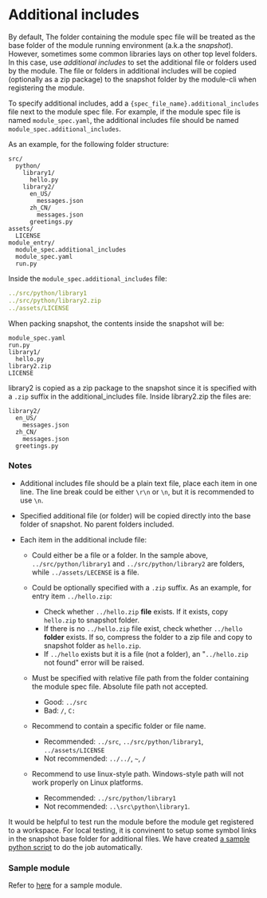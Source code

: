 # Additional includes

By default, The folder containing the module spec file will be treated as the base folder of the module running environment (a.k.a the *snapshot*). However, sometimes some common libraries lays on other top level folders. In this case, use *additional includes* to set the additional file or folders used by the module. The file or folders in additional includes will be copied (optionally as a zip package) to the snapshot folder by the module-cli when registering the module.

To specify additional includes, add a `{spec_file_name}.additional_includes`  file next to the module spec file. For example, if the module spec file is named `module_spec.yaml`, the additional includes file should be named `module_spec.additional_includes`.

As an example, for the following folder structure:

```
src/
  python/
    library1/
      hello.py
    library2/
      en_US/
        messages.json
      zh_CN/
        messages.json
      greetings.py
assets/
  LICENSE
module_entry/
  module_spec.additional_includes
  module_spec.yaml
  run.py
```

Inside the `module_spec.additional_includes` file:

```yaml
../src/python/library1
../src/python/library2.zip
../assets/LICENSE
```

When packing snapshot, the contents inside the snapshot will be:

```
module_spec.yaml
run.py
library1/
  hello.py
library2.zip
LICENSE
```

library2 is copied as a zip package to the snapshot since it is specified with a `.zip` suffix in the additional_includes file. Inside library2.zip the files are:

```
library2/
  en_US/
    messages.json
  zh_CN/
    messages.json
  greetings.py
```

### Notes

* Additional includes file should be a plain text file, place each item in one line. The line break could be either `\r\n` or `\n`, but it is recommended to use `\n`.

* Specified additional file (or folder) will be copied directly into the base folder of snapshot. No parent folders included.

* Each item in the additional include file:

  * Could either be a file or a folder. In the sample above, `../src/python/library1` and `../src/python/library2` are folders, while `../assets/LECENSE` is a file.

  * Could be optionally specified with a `.zip` suffix. As an example, for entry item `../hello.zip`:
    * Check whether `../hello.zip` **file** exists. If it exists, copy `hello.zip` to snapshot folder.
    * If there is no `../hello.zip` file exist, check whether `../hello` **folder** exists. If so, compress the folder to a zip file and copy to snapshot folder as `hello.zip`.
    * If `../hello` exists but it is a file (not a folder), an "`../hello.zip` not found" error will be raised.

  * Must be specified with relative file path from the folder containing the module spec file. Absolute file path not accepted.

    * Good: `../src`
    * Bad: `/`, `C:`

  * Recommend to contain a specific folder or file name.

    * Recommended: `../src`, `../src/python/library1`, `../assets/LICENSE`
    * Not recommended: `../../`, `~`, `/`

  * Recommend to use linux-style path. Windows-style path will not work properly on Linux platforms.

    * Recommended: `../src/python/library1`
    * Not recommended: `..\src\python\library1`.


It would be helpful to test run the module before the module get registered to a workspace. For local testing, it is convinent to setup some symbol links in the snapshot base folder for additional files. We have created [a sample python script](../samples/modules/basic-modules/additional-includes/module_entry/setup_env.py) to do the job automatically.


### Sample module

Refer to [here](../samples/modules/basic-modules/additional-includes/) for a sample module.
